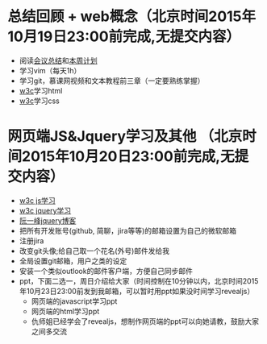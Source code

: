# 总结回顾 + web概念（北京时间2015年10月19日23:00前完成,无提交内容）
- 阅读[会议总结](http://cuc-dev.github.io/2015/10/18/20151018MeetingSummary/)和[本周计划](http://cuc-dev.github.io/2015/10/17/20151017WeeklyPlanning/)
- 学习vim（每天1h）
- 学习git，慕课网视频和文本教程前三章（一定要熟练掌握）
- [w3c](http://www.w3schools.com/html/)学习html
- [w3c](http://www.w3schools.com/css/)学习css

# 网页端JS&Jquery学习及其他 （北京时间2015年10月20日23:00前完成,无提交内容）
- [w3c js学习](http://www.w3schools.com/js/)
- [w3c jquery学习](http://www.w3school.com.cn/jquery/)
- [阮一峰jquery博客](http://www.ruanyifeng.com/blog/2011/07/jquery_fundamentals.html)
- 把所有开发账号(github, 简聊，jira等等)的邮箱设置为自己的微软邮箱
- 注册jira
- 改变git头像;给自己取一个花名(外号)邮件发给我
- 全局设置git邮箱，用户之类的设定
- 安装一个类似outlook的邮件客户端，方便自己同步邮件
- ppt，下面二选一，周日介绍给大家（时间控制在10分钟以内，北京时间2015年10月23日23:00前发到我邮箱，可以暂时用ppt如果没时间学习revealjs）
	- 网页端的javascript学习ppt
	- 网页端的html学习ppt
	- 仇师姐已经学会了revealjs，想制作网页端的ppt可以向她请教，鼓励大家之间多交流